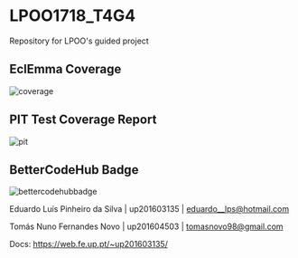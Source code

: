 # LPOO1718_T4G4
Repository for LPOO's guided project

## EclEmma Coverage

![coverage](https://user-images.githubusercontent.com/32617691/38221676-b48a6cf6-36d8-11e8-98aa-d39a0824dd1a.png)

## PIT Test Coverage Report

![pit](https://user-images.githubusercontent.com/32617691/38221748-0e6c769c-36d9-11e8-8ee6-e5786050b32f.png)

## BetterCodeHub Badge

![bettercodehubbadge](https://user-images.githubusercontent.com/32617691/38221798-4733aca2-36d9-11e8-97c5-b4cadd1af419.png)

Eduardo Luís Pinheiro da Silva | up201603135 | eduardo__lps@hotmail.com

Tomás Nuno Fernandes Novo | up201604503 | tomasnovo98@gmail.com

Docs: https://web.fe.up.pt/~up201603135/
